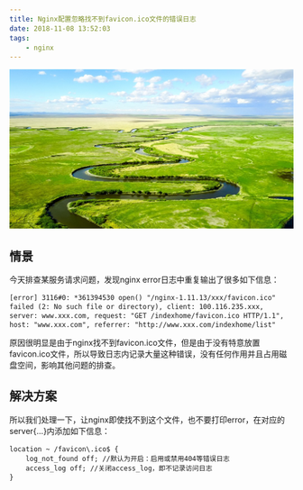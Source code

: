 ```yaml
---
title: Nginx配置忽略找不到favicon.ico文件的错误日志
date: 2018-11-08 13:52:03
tags:
    - nginx
---
```

![homePage](/upload/homePage/20181108142102.jpg)
<!--more-->

## 情景
今天排查某服务请求问题，发现nginx error日志中重复输出了很多如下信息：

```
[error] 3116#0: *361394530 open() "/nginx-1.11.13/xxx/favicon.ico" failed (2: No such file or directory), client: 100.116.235.xxx, server: www.xxx.com, request: "GET /indexhome/favicon.ico HTTP/1.1", host: "www.xxx.com", referrer: "http://www.xxx.com/indexhome/list"
```

原因很明显是由于nginx找不到favicon.ico文件，但是由于没有特意放置favicon.ico文件，所以导致日志内记录大量这种错误，没有任何作用并且占用磁盘空间，影响其他问题的排查。

## 解决方案
所以我们处理一下，让nginx即使找不到这个文件，也不要打印error，在对应的server{...}内添加如下信息：
```
location ~ /favicon\.ico$ {
    log_not_found off; //默认为开启：启用或禁用404等错误日志
    access_log off; //关闭access_log，即不记录访问日志
}
```